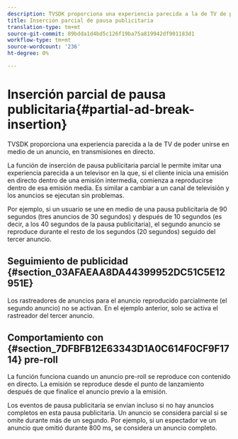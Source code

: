 ```yaml
---
description: TVSDK proporciona una experiencia parecida a la de TV de poder unirse en medio de un anuncio, en transmisiones en directo.
title: Inserción parcial de pausa publicitaria
translation-type: tm+mt
source-git-commit: 89bdda1d4bd5c126f19ba75a819942df901183d1
workflow-type: tm+mt
source-wordcount: '236'
ht-degree: 0%

---
```



# Inserción parcial de pausa publicitaria{#partial-ad-break-insertion}

TVSDK proporciona una experiencia parecida a la de TV de poder unirse en medio de un anuncio, en transmisiones en directo.

La función de inserción de pausa publicitaria parcial le permite imitar una experiencia parecida a un televisor en la que, si el cliente inicia una emisión en directo dentro de una emisión intermedia, comienza a reproducirse dentro de esa emisión media. Es similar a cambiar a un canal de televisión y los anuncios se ejecutan sin problemas.

Por ejemplo, si un usuario se une en medio de una pausa publicitaria de 90 segundos (tres anuncios de 30 segundos) y después de 10 segundos (es decir, a los 40 segundos de la pausa publicitaria), el segundo anuncio se reproduce durante el resto de los segundos (20 segundos) seguido del tercer anuncio.

## Seguimiento de publicidad {#section_03AFAEAA8DA44399952DC51C5E12951E}

Los rastreadores de anuncios para el anuncio reproducido parcialmente (el segundo anuncio) no se activan. En el ejemplo anterior, solo se activa el rastreador del tercer anuncio.

## Comportamiento con {#section_7DFBFB12E63343D1A0C614F0CF9F1714} pre-roll

La función funciona cuando un anuncio pre-roll se reproduce con contenido en directo. La emisión se reproduce desde el punto de lanzamiento después de que finalice el anuncio previo a la emisión.

Los eventos de pausa publicitaria se envían incluso si no hay anuncios completos en esta pausa publicitaria. Un anuncio se considera parcial si se omite durante más de un segundo. Por ejemplo, si un espectador ve un anuncio que omitió durante 800 ms, se considera un anuncio completo.
